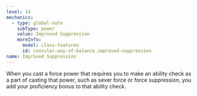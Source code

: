 ```yaml
---
level: 14
mechanics:
  - type: global-note
    subType: power
    value: Improved Suppression
    moreInfo:
      model: class-features
      id: consular.way-of-balance.improved-suppression
name: Improved Suppression
---
```

When you cast a force power that requires you to make an ability check as a part of casting that power, such as sever force or force suppression, you add your proficiency bonus to that ability check.
